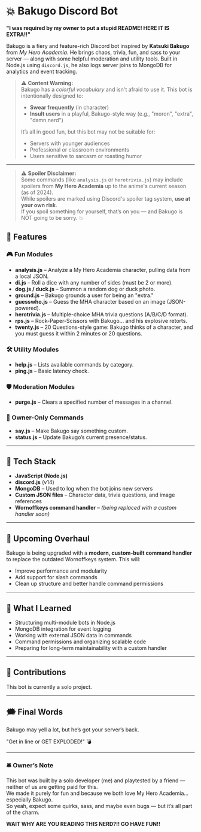# 💥 Bakugo Discord Bot

**"I was required by my owner to put a stupid README! HERE IT IS EXTRA!!"**

Bakugo is a fiery and feature-rich Discord bot inspired by **Katsuki Bakugo** from *My Hero Academia*. He brings chaos, trivia, fun, and sass to your server — along with some helpful moderation and utility tools. Built in Node.js using `discord.js`, he also logs server joins to MongoDB for analytics and event tracking.
> ⚠️ **Content Warning:**  
> Bakugo has a *colorful vocabulary* and isn't afraid to use it. This bot is intentionally designed to:
> - **Swear frequently** (in character)
> - **Insult users** in a playful, Bakugo-style way (e.g., "moron", "extra", "damn nerd")
>
> It’s all in good fun, but this bot may not be suitable for:
> - Servers with younger audiences
> - Professional or classroom environments
> - Users sensitive to sarcasm or roasting humor
---
> ⚠️ **Spoiler Disclaimer:**  
> Some commands (like `analysis.js` or `herotrivia.js`) may include spoilers from **My Hero Academia** up to the anime's current season (as of 2024).  
> While spoilers are marked using Discord's spoiler tag system, **use at your own risk**.  
> If you spoil something for yourself, that’s on you — and Bakugo is NOT going to be sorry. 💥

## 🚀 Features

### 🎮 Fun Modules
- **analysis.js** – Analyze a My Hero Academia character, pulling data from a local JSON.
- **di.js** – Roll a dice with any number of sides (must be 2 or more).
- **dog.js / duck.js** – Summon a random dog or duck photo.
- **ground.js** – Bakugo grounds a user for being an "extra."
- **guesswho.js** – Guess the MHA character based on an image (JSON-powered).
- **herotrivia.js** – Multiple-choice MHA trivia questions (A/B/C/D format).
- **rps.js** – Rock-Paper-Scissors with Bakugo... and his explosive retorts.
- **twenty.js** – 20 Questions-style game: Bakugo thinks of a character, and you must guess it within 2 minutes or 20 questions.

### 🛠️ Utility Modules
- **help.js** – Lists available commands by category.
- **ping.js** – Basic latency check.

### 🛡️ Moderation Modules
- **purge.js** – Clears a specified number of messages in a channel.

### 👑 Owner-Only Commands
- **say.js** – Make Bakugo say something custom.
- **status.js** – Update Bakugo’s current presence/status.

---

## 🧠 Tech Stack

- **JavaScript (Node.js)**
- **discord.js** (v14)
- **MongoDB** – Used to log when the bot joins new servers
- **Custom JSON files** – Character data, trivia questions, and image references
- **Wornoffkeys command handler** – *(being replaced with a custom handler soon)*

---

## 🔧 Upcoming Overhaul

Bakugo is being upgraded with a **modern, custom-built command handler** to replace the outdated Wornoffkeys system. This will:
- Improve performance and modularity
- Add support for slash commands
- Clean up structure and better handle command permissions

---

## 🧪 What I Learned

- Structuring multi-module bots in Node.js
- MongoDB integration for event logging
- Working with external JSON data in commands
- Command permissions and organizing scalable code
- Preparing for long-term maintainability with a custom handler

---

## 🤝 Contributions

This bot is currently a solo project.

---

## 🗯️ Final Words

Bakugo may yell a lot, but he’s got your server’s back.

"Get in line or GET EXPLODED!" 💣

---
### 🛎️ Owner’s Note

This bot was built by a solo developer (me) and playtested by a friend — neither of us are getting paid for this.  
We made it purely for fun and because we both love My Hero Academia... especially Bakugo.  
So yeah, expect some quirks, sass, and maybe even bugs — but it’s all part of the charm.

**WAIT WHY ARE YOU READING THIS NERD?!! GO HAVE FUN!!**


